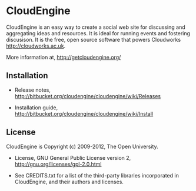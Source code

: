 CloudEngine
===========

CloudEngine is an easy way to create a social web site for discussing
and aggregating ideas and resources. It is ideal for running events
and fostering discusison. It is the free, open source software
that powers Cloudworks <http://cloudworks.ac.uk>.

More information at, <http://getcloudengine.org/>


Installation
------------ 

* Release notes,
  <http://bitbucket.org/cloudengine/cloudengine/wiki/Releases>

* Installation guide,
  <http://bitbucket.org/cloudengine/cloudengine/wiki/Install>


License
-------

CloudEngine is Copyright (c) 2009-2012, The Open University.

* License, GNU General Public License version 2,
  <http://gnu.org/licenses/gpl-2.0.html>

* See CREDITS.txt for a list of the third-party libraries incorporated
  in CloudEngine, and their authors and licenses.
